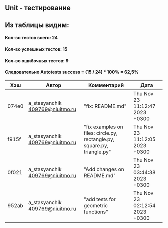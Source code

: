 ## Unit - тестирование

## Из таблицы видим:
#### Кол-во тестов всего: 24
#### Кол-во успешных тестов: 15
#### Кол-во ошибочных тестов: 9
#### Следовательно Autotests success = (15 / 24) * 100% = 62,5%

| Хэш   | Автор                             | Комментарий                                                              | Дата                           |
|-------|-----------------------------------|--------------------------------------------------------------------------|--------------------------------|
| 074e0 | a_stasyanchik <409769@niuitmo.ru> | "fix: README.md"                                                         | Thu Nov 23 11:12:47 2023 +0300 |
| f915f | a_stasyanchik <409769@niuitmo.ru> | "fix examples on files: circle.py, rectangle.py, square.py, triangle.py" | Thu Nov 23 11:12:05 2023 +0300 |
| 0f021 | a_stasyanchik <409769@niuitmo.ru> | "Add changes on README.md"                                               | Thu Nov 23 03:44:38 2023 +0300 |
| 952ab | a_stasyanchik <409769@niuitmo.ru> | "add tests for geometric functions"                                      | Thu Nov 23 02:12:54 2023 +0300 |